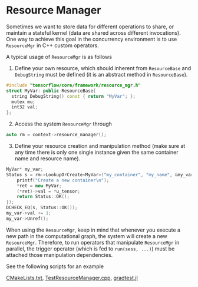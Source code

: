 # Resource Manager

Sometimes we want to store data for different operations to share, or maintain a stateful kernel (data are shared across different invocations). One way to achieve this goal in the concurrency environment is to use  `ResourceMgr` in C++ custom operators. 

A typical usage of `ResourceMgr` is as follows
1. Define your own resource, which should inherent from `ResourceBase` and `DebugString` must be defined (it is an abstract method in `ResourceBase`).
```c++
#include "tensorflow/core/framework/resource_mgr.h"
struct MyVar: public ResourceBase{
  string DebugString() const { return "MyVar"; };
  mutex mu;
  int32 val;
};
```

2. Access the system `ResourceMgr` through 
```c++
auto rm = context->resource_manager();
```

3. Define your resource creation and manipulation method (make sure at any time there is only one single instance given the same container name and resource name).
```c++
MyVar* my_var;
Status s = rm->LookupOrCreate<MyVar>("my_container", "my_name", &my_var, [&](MyVar** ret){
    printf("Create a new container\n");
    *ret = new MyVar;
    (*ret)->val = *u_tensor;
    return Status::OK();
});
DCHECK_EQ(s, Status::OK());
my_var->val += 1;
my_var->Unref();
```

When using the `ResourceMgr`, keep in mind that whenever you execute a new path in the computational graph, the system will create a new `ResourceMgr`. Therefore, to run operators that manipulate `ResourceMgr` in parallel, the trigger operator (which is fed to `run(sess, ...)`) must be attached those manipulation dependencies. 

See the following scripts for an example

[CMakeLists.txt](https://kailaix.github.io/ADCME.jl/dev/assets/Codes/resourcemgr/CMakeLists.txt), [TestResourceManager.cpp](https://kailaix.github.io/ADCME.jl/dev/assets/Codes/resourcemgr/TestResourceManager.cpp), [gradtest.jl](https://kailaix.github.io/ADCME.jl/dev/assets/Codes/resourcemgr/gradtest.jl)

